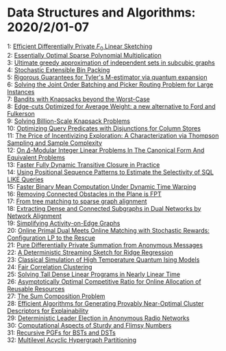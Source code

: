 # Data Structures and Algorithms: 2020/2/01-07  
1: [Efficient Differentially Private $F_0$ Linear Sketching](https://doi.org/10.48550/arXiv.2001.11932)  
2: [Essentially Optimal Sparse Polynomial Multiplication](https://doi.org/10.48550/arXiv.2001.11959)  
3: [Ultimate greedy approximation of independent sets in subcubic graphs](https://doi.org/10.48550/arXiv.2001.11997)  
4: [Stochastic Extensible Bin Packing](https://doi.org/10.48550/arXiv.2002.00060)  
5: [Rigorous Guarantees for Tyler's M-estimator via quantum expansion](https://doi.org/10.48550/arXiv.2002.00071)  
6: [Solving the Joint Order Batching and Picker Routing Problem for Large  Instances](https://doi.org/10.48550/arXiv.2002.00167)  
7: [Bandits with Knapsacks beyond the Worst-Case](https://doi.org/10.48550/arXiv.2002.00253)  
8: [Edge-cuts Optimized for Average Weight: a new alternative to Ford and  Fulkerson](https://doi.org/10.48550/arXiv.2002.00263)  
9: [Solving Billion-Scale Knapsack Problems](https://doi.org/10.48550/arXiv.2002.00352)  
10: [Optimizing Query Predicates with Disjunctions for Column Stores](https://doi.org/10.48550/arXiv.2002.00540)  
11: [The Price of Incentivizing Exploration: A Characterization via Thompson  Sampling and Sample Complexity](https://doi.org/10.48550/arXiv.2002.00558)  
12: [On $\Delta$-Modular Integer Linear Problems In The Canonical Form And  Equivalent Problems](https://doi.org/10.48550/arXiv.2002.01307)  
13: [Faster Fully Dynamic Transitive Closure in Practice](https://doi.org/10.48550/arXiv.2002.00813)  
14: [Using Positional Sequence Patterns to Estimate the Selectivity of SQL  LIKE Queries](https://doi.org/10.48550/arXiv.2002.01164)  
15: [Faster Binary Mean Computation Under Dynamic Time Warping](https://doi.org/10.48550/arXiv.2002.01178)  
16: [Removing Connected Obstacles in the Plane is FPT](https://doi.org/10.48550/arXiv.2002.01218)  
17: [From tree matching to sparse graph alignment](https://doi.org/10.48550/arXiv.2002.01258)  
18: [Extracting Dense and Connected Subgraphs in Dual Networks by Network  Alignment](https://doi.org/10.48550/arXiv.2002.01289)  
19: [Simplifying Activity-on-Edge Graphs](https://doi.org/10.48550/arXiv.2002.01610)  
20: [Online Primal Dual Meets Online Matching with Stochastic Rewards:  Configuration LP to the Rescue](https://doi.org/10.48550/arXiv.2002.01802)  
21: [Pure Differentially Private Summation from Anonymous Messages](https://doi.org/10.48550/arXiv.2002.01919)  
22: [A Deterministic Streaming Sketch for Ridge Regression](https://doi.org/10.48550/arXiv.2002.02013)  
23: [Classical Simulation of High Temperature Quantum Ising Models](https://doi.org/10.48550/arXiv.2002.02232)  
24: [Fair Correlation Clustering](https://doi.org/10.48550/arXiv.2002.02274)  
25: [Solving Tall Dense Linear Programs in Nearly Linear Time](https://doi.org/10.48550/arXiv.2002.02304)  
26: [Asymptotically Optimal Competitive Ratio for Online Allocation of  Reusable Resources](https://doi.org/10.48550/arXiv.2002.02430)  
27: [The Sum Composition Problem](https://doi.org/10.48550/arXiv.2002.02476)  
28: [Efficient Algorithms for Generating Provably Near-Optimal Cluster  Descriptors for Explainability](https://doi.org/10.48550/arXiv.2002.02487)  
29: [Deterministic Leader Election in Anonymous Radio Networks](https://doi.org/10.48550/arXiv.2002.02641)  
30: [Computational Aspects of Sturdy and Flimsy Numbers](https://doi.org/10.48550/arXiv.2002.02731)  
31: [Recursive PGFs for BSTs and DSTs](https://doi.org/10.48550/arXiv.2002.02809)  
32: [Multilevel Acyclic Hypergraph Partitioning](https://doi.org/10.48550/arXiv.2002.02962)  